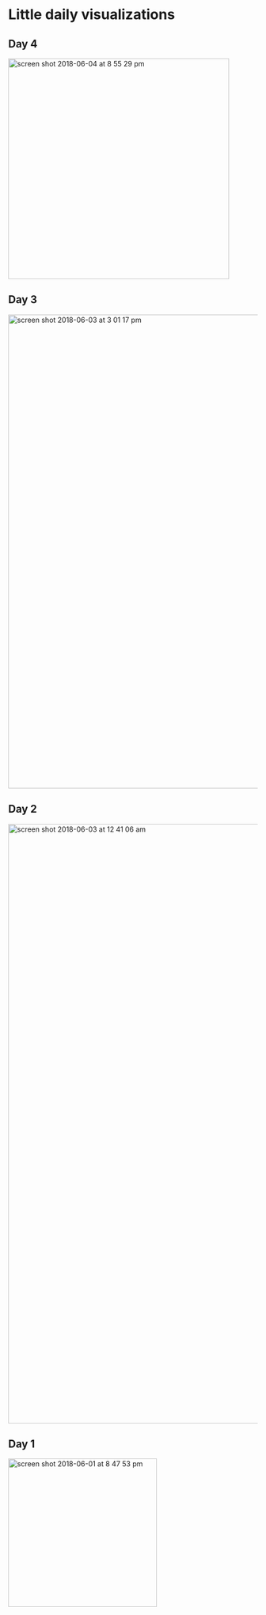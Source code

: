 # Little daily visualizations


## Day 4
[<img width="446" alt="screen shot 2018-06-04 at 8 55 29 pm" src="https://user-images.githubusercontent.com/15457713/40948994-b42e5ee2-6839-11e8-9f63-df72833def07.png">](https://github.com/ryezzz/100_days_data_visualization/tree/master/day_4)

## Day 3

[<img width="958" alt="screen shot 2018-06-03 at 3 01 17 pm" src="https://user-images.githubusercontent.com/15457713/40890158-6c602d16-673f-11e8-92dc-4bdba66fb930.png">](https://github.com/ryezzz/100_days_data_visualization/tree/master/day_3)


## Day 2
[<img width="1212" alt="screen shot 2018-06-03 at 12 41 06 am" src="https://user-images.githubusercontent.com/15457713/40883293-e1365dd2-66c6-11e8-9a1a-326fae8c7ec5.png">](https://github.com/ryezzz/100_days_data_visualization/tree/master/day_2)

## Day 1
[<img width="300" alt="screen shot 2018-06-01 at 8 47 53 pm" src="https://user-images.githubusercontent.com/15457713/40868673-17766f80-65dd-11e8-9472-37f4cdee8a78.png">](https://github.com/ryezzz/100_days_data_visualization/tree/master/day_1)

